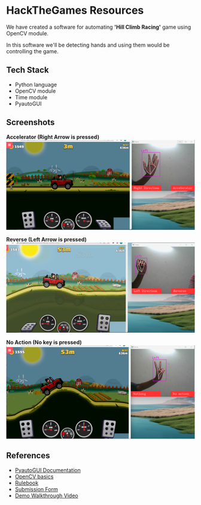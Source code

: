 # HackTheGames Resources

We have created a software for automating **'Hill Climb Racing'** game 
using OpenCV module. 

In this software we'll be detecting hands and using them would be controlling the game.

## Tech Stack

- Python language 
- OpenCV module 
- Time module 
- PyautoGUI

## Screenshots

**Accelerator (Right Arrow is pressed)**
![Accelerator](https://github.com/Tiagupt03/Asphalt-9-Website/blob/main/img/Accelerator.png?raw=true)

**Reverse (Left Arrow is pressed)**
![Reverse](https://github.com/Tiagupt03/Asphalt-9-Website/blob/main/img/Reverse.png?raw=true)

**No Action (No key is pressed)**
![No action](https://github.com/Tiagupt03/Asphalt-9-Website/blob/main/img/No%20action%20.png?raw=true)

## References

- [PyautoGUI Documentation](https://pyautogui.readthedocs.io/en/latest/)
- [OpenCV basics](https://www.youtube.com/playlist?list=PLS1QulWo1RIa7D1O6skqDQ-JZ1GGHKK-K)
- [Rulebook](https://docs.google.com/document/d/1_Oiy9UD0yAcc8uqpdwzTUTl7RXy2d0O8LNQb2ZBDOCo/edit?usp=sharing)
- [Submission Form](https://forms.gle/JU1gxQw1Q5zEGuXc6)
- [Demo Walkthrough Video](https://drive.google.com/file/d/12QPsZVcIcmrQGD9FMgcJV50gkZnTdKiW/view?usp=share_link)

